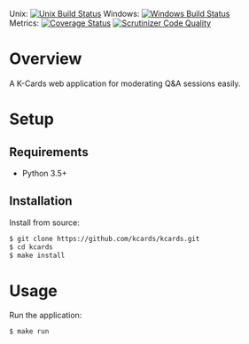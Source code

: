 Unix: [![Unix Build Status](http://img.shields.io/travis/kcards/kcards/master.svg)](https://travis-ci.org/kcards/kcards) Windows: [![Windows Build Status](https://img.shields.io/appveyor/ci/kcards/kcards/master.svg)](https://ci.appveyor.com/project/kcards/kcards)<br>Metrics: [![Coverage Status](http://img.shields.io/coveralls/kcards/kcards/master.svg)](https://coveralls.io/r/kcards/kcards) [![Scrutinizer Code Quality](http://img.shields.io/scrutinizer/g/kcards/kcards.svg)](https://scrutinizer-ci.com/g/kcards/kcards/?branch=master)

# Overview

A K-Cards web application for moderating Q&A sessions easily.

# Setup

## Requirements

* Python 3.5+

## Installation

Install from source:

```sh
$ git clone https://github.com/kcards/kcards.git
$ cd kcards
$ make install
```

# Usage

Run the application:

```sh
$ make run
```
